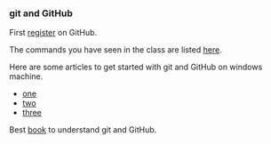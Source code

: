 ### git and GitHub

First [register](https://github.com/join) on GitHub.  
  
The commands you have seen in the class are listed [here](gitsteps.txt).  
  
Here are some articles to get started with git and GitHub on windows machine.
+ [one](https://www.pluralsight.com/guides/using-git-and-github-on-windows)
+ [two](https://designskew.com/blog/how-to-use-git-on-windows/)
+ [three](https://initgeek.com/how-to-use-git-git-bash-and-github/)  
    
Best [book](https://launchschool.com/books/git/) to understand git and GitHub.  
  
